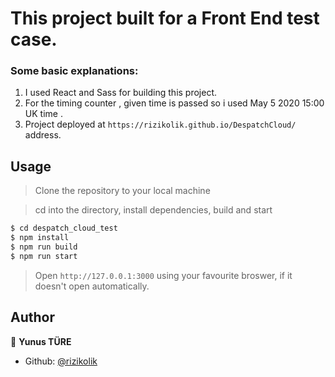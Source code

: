 # This project built for a  Front End test case.

### Some basic explanations:

1. I used React and Sass for building this project.
2. For the timing counter , given time is passed so i used May 5 2020 15:00 UK time .
3. Project deployed at `https://rizikolik.github.io/DespatchCloud/` address.

## Usage

> Clone the repository to your local machine

> cd into the directory, install dependencies, build and start

```sh
$ cd despatch_cloud_test
$ npm install
$ npm run build
$ npm run start
```

> Open `http://127.0.0.1:3000` using your favourite broswer, if it doesn't open automatically.

## Author

👤 **Yunus TÜRE**

- Github: [@rizikolik](https://github.com/rizikolik)
